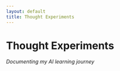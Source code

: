 ```yaml
---
layout: default
title: Thought Experiments
---
```


# Thought Experiments  
*Documenting my AI learning journey*

